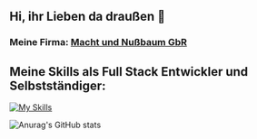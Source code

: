## Hi, ihr Lieben da draußen 👋

### Meine Firma: [Macht und Nußbaum GbR](https://machtundnussbaumgbr.de)

## Meine Skills als Full Stack Entwickler und Selbstständiger:
[![My Skills](https://skillicons.dev/icons?i=java,js,html,css,aws,blender,azure,bootstrap,cpp,cs,dotnet,eclipse,tailwind,linux,gamemakerstudio,github,godot,linkedin,mysql,mongodb,ps,php,docker,powershell,processing,py,raspberrypi,regex,sqlite,stackoverflow,sketchup,swift,unity,unreal,visualstudio,vscode,wordpress)](https://skillicons.dev)

![Anurag's GitHub stats](https://github-readme-stats.vercel.app/api?username=GoetzMight&show_icons=true&theme=github_dark_dimmed&hide=issues)
<!--
**GoetzMight/GoetzMight** is a ✨ _special_ ✨ repository because its `README.md` (this file) appears on your GitHub profile.

Here are some ideas to get you started:

- 🔭 I’m currently working on ...
- 🌱 I’m currently learning ...
- 👯 I’m looking to collaborate on ...
- 🤔 I’m looking for help with ...
- 💬 Ask me about ...
- 📫 How to reach me: ...
- 😄 Pronouns: ...
- ⚡ Fun fact: ...
-->
